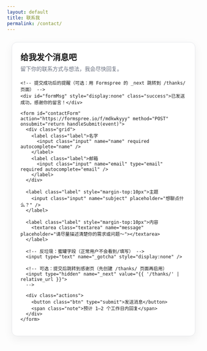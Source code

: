 ```yaml
---
layout: default
title: 联系我
permalink: /contact/
---
```


<style>
/* —— 简洁表单样式（只影响本页） —— */
.contact-wrap{
  max-width: 720px; margin: 0 auto; padding: 12px;
}
.contact-card{
  background: #fff; border: 1px solid #e5e7eb; border-radius: 14px;
  box-shadow: 0 8px 24px rgba(0,0,0,.06); padding: 22px;
}
.contact-title{ margin: 0 0 6px; }
.contact-sub{ margin: 0 0 18px; color:#6b7280; }
.grid{ display:grid; grid-template-columns: 1fr 1fr; gap: 12px; }
@media (max-width: 640px){ .grid{ grid-template-columns: 1fr; } }
.label{ display:block; font-weight:600; margin-bottom:6px; color:#111827; }
.input, .textarea{
  width:100%; border:1px solid #e5e7eb; border-radius:12px; padding:12px 14px;
  font: inherit; background:#fff; color:#111827; transition:box-shadow .15s,border-color .15s;
}
.input:focus, .textarea:focus{
  outline: none; border-color:#22c55e; box-shadow:0 0 0 4px rgba(34,197,94,.15);
}
.textarea{ min-height:140px; resize:vertical; }
.actions{ display:flex; gap:10px; align-items:center; margin-top:10px; }
.btn{
  appearance:none; border:0; background:#22c55e; color:#0b1222; font-weight:700;
  padding:12px 18px; border-radius:12px; cursor:pointer; box-shadow:0 10px 20px rgba(34,197,94,.25);
}
.btn:hover{ filter:brightness(0.95); }
.note{ color:#6b7280; font-size:14px; }
.success{ background:#ecfdf5; border:1px solid #a7f3d0; color:#065f46; padding:10px 12px; border-radius:10px; }
.error{ background:#fef2f2; border:1px solid #fecaca; color:#991b1b; padding:10px 12px; border-radius:10px; }
</style>

<div class="contact-wrap">
  <div class="contact-card">
    <h2 class="contact-title">给我发个消息吧</h2>
    <p class="contact-sub">留下你的联系方式与想法，我会尽快回复。</p>

    <!-- 提交成功后的提醒（可选：用 Formspree 的 _next 跳转到 /thanks/ 页面） -->
    <div id="formMsg" style="display:none" class="success">已发送成功，感谢你的留言！</div>

    <form id="contactForm" action="https://formspree.io/f/mdkwkyyy" method="POST" onsubmit="return handleSubmit(event)">
      <div class="grid">
        <label class="label">名字
          <input class="input" name="name" required autocomplete="name" />
        </label>
        <label class="label">邮箱
          <input class="input" name="email" type="email" required autocomplete="email" />
        </label>
      </div>

      <label class="label" style="margin-top:10px">主题
        <input class="input" name="subject" placeholder="想聊点什么？" />
      </label>

      <label class="label" style="margin-top:10px">内容
        <textarea class="textarea" name="message" placeholder="请尽量描述清楚你的需求或问题～"></textarea>
      </label>

      <!-- 反垃圾：蜜罐字段（正常用户不会看到/填写） -->
      <input type="text" name="_gotcha" style="display:none" />

      <!-- 可选：提交后跳转到感谢页（先创建 /thanks/ 页面再启用）
      <input type="hidden" name="_next" value="{{ '/thanks/' | relative_url }}">
      -->

      <div class="actions">
        <button class="btn" type="submit">发送消息</button>
        <span class="note">预计 1–2 个工作日内回复</span>
      </div>
    </form>
  </div>
</div>

<script>
async function handleSubmit(e){
  e.preventDefault();
  const form = e.currentTarget;
  const res = await fetch(form.action, { method:'POST', body: new FormData(form), headers: { 'Accept':'application/json' }});
  if (res.ok) {
    document.getElementById('formMsg').style.display='block';
    form.reset();
  } else {
    alert('发送失败，请稍后再试或直接邮件联系。');
  }
  return false;
}
</script>
